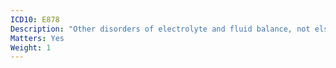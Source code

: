```yaml
---
ICD10: E878
Description: "Other disorders of electrolyte and fluid balance, not elsewhere classified"
Matters: Yes
Weight: 1
---
```

